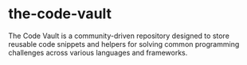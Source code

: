 # the-code-vault
The Code Vault is a community-driven repository designed to store reusable code snippets and helpers for solving common programming challenges across various languages and frameworks.
